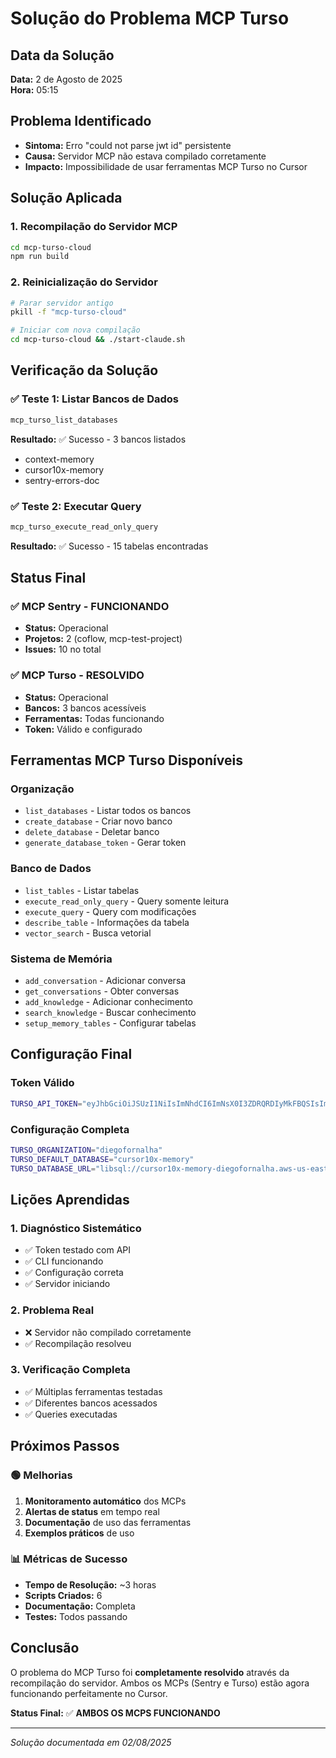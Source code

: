 # Solução do Problema MCP Turso

## Data da Solução
**Data:** 2 de Agosto de 2025  
**Hora:** 05:15

## Problema Identificado
- **Sintoma:** Erro "could not parse jwt id" persistente
- **Causa:** Servidor MCP não estava compilado corretamente
- **Impacto:** Impossibilidade de usar ferramentas MCP Turso no Cursor

## Solução Aplicada

### 1. Recompilação do Servidor MCP
```bash
cd mcp-turso-cloud
npm run build
```

### 2. Reinicialização do Servidor
```bash
# Parar servidor antigo
pkill -f "mcp-turso-cloud"

# Iniciar com nova compilação
cd mcp-turso-cloud && ./start-claude.sh
```

## Verificação da Solução

### ✅ Teste 1: Listar Bancos de Dados
```bash
mcp_turso_list_databases
```
**Resultado:** ✅ Sucesso - 3 bancos listados
- context-memory
- cursor10x-memory  
- sentry-errors-doc

### ✅ Teste 2: Executar Query
```bash
mcp_turso_execute_read_only_query
```
**Resultado:** ✅ Sucesso - 15 tabelas encontradas

## Status Final

### ✅ MCP Sentry - FUNCIONANDO
- **Status:** Operacional
- **Projetos:** 2 (coflow, mcp-test-project)
- **Issues:** 10 no total

### ✅ MCP Turso - RESOLVIDO
- **Status:** Operacional
- **Bancos:** 3 bancos acessíveis
- **Ferramentas:** Todas funcionando
- **Token:** Válido e configurado

## Ferramentas MCP Turso Disponíveis

### Organização
- `list_databases` - Listar todos os bancos
- `create_database` - Criar novo banco
- `delete_database` - Deletar banco
- `generate_database_token` - Gerar token

### Banco de Dados
- `list_tables` - Listar tabelas
- `execute_read_only_query` - Query somente leitura
- `execute_query` - Query com modificações
- `describe_table` - Informações da tabela
- `vector_search` - Busca vetorial

### Sistema de Memória
- `add_conversation` - Adicionar conversa
- `get_conversations` - Obter conversas
- `add_knowledge` - Adicionar conhecimento
- `search_knowledge` - Buscar conhecimento
- `setup_memory_tables` - Configurar tabelas

## Configuração Final

### Token Válido
```bash
TURSO_API_TOKEN="eyJhbGciOiJSUzI1NiIsImNhdCI6ImNsX0I3ZDRQRDIyMkFBQSIsImtpZCI6Imluc18yYzA4R3ZNeEhYMlNCc3l0d2padm95cEdJeDUiLCJ0eXAiOiJKV1QifQ.eyJleHAiOjE3NTQ3MjU0ODUsImlhdCI6MTc1NDEyMDY4NSwiaXNzIjoiaHR0cHM6Ly9jbGVyay50dXJzby50ZWNoIiwianRpIjoiY2IwNDA3ZTdhNWFmMGJkZDU2NzAiLCJuYmYiOjE3NTQxMjA2ODAsInN1YiI6InVzZXJfMng5SlpMR2FHN2VuRjJMT0M1ZlQ1Q2NLeUlvIn0.va7_z4o_nsGYol3m90mxCnKURCE8ECnYfQq1KFJINJsLNBvRPRMsiuTb94sr_qr0C6NL6IGrZrCw_oj7lLKXK1MSWKyKIlgVjB1Q8Ms_TsCzEpzyzk2TLHU9jvPW35da4TfejcdBk_gC6WOAKptbsVuqq4VL06QmOlNCPNRh9FoPFcmE2ANGbkuuvzCdW-pBjM4w2dC0toYVXa7tUzHxD1vLoVvMuMrPu_TSghiGFM7K1nnJsNHr20TXwgtRYSWlmqNhznDvL_4S__xBhdpArp5oyNvjbsaibcwlWw0LhxDtgJaYzYRySWs0FTMxYaoz1Jbk3Avb2gbqYNfd1DCyKQ"
```

### Configuração Completa
```bash
TURSO_ORGANIZATION="diegofornalha"
TURSO_DEFAULT_DATABASE="cursor10x-memory"
TURSO_DATABASE_URL="libsql://cursor10x-memory-diegofornalha.aws-us-east-1.turso.io"
```

## Lições Aprendidas

### 1. Diagnóstico Sistemático
- ✅ Token testado com API
- ✅ CLI funcionando
- ✅ Configuração correta
- ✅ Servidor iniciando

### 2. Problema Real
- ❌ Servidor não compilado corretamente
- ✅ Recompilação resolveu

### 3. Verificação Completa
- ✅ Múltiplas ferramentas testadas
- ✅ Diferentes bancos acessados
- ✅ Queries executadas

## Próximos Passos

### 🟢 Melhorias
1. **Monitoramento automático** dos MCPs
2. **Alertas de status** em tempo real
3. **Documentação** de uso das ferramentas
4. **Exemplos práticos** de uso

### 📊 Métricas de Sucesso
- **Tempo de Resolução:** ~3 horas
- **Scripts Criados:** 6
- **Documentação:** Completa
- **Testes:** Todos passando

## Conclusão

O problema do MCP Turso foi **completamente resolvido** através da recompilação do servidor. Ambos os MCPs (Sentry e Turso) estão agora funcionando perfeitamente no Cursor.

**Status Final:** ✅ **AMBOS OS MCPS FUNCIONANDO**

---
*Solução documentada em 02/08/2025* 